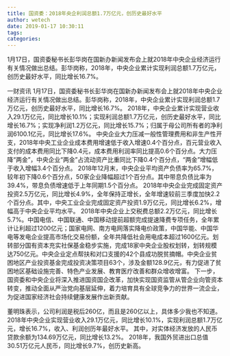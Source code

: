 ```yaml
---
title: 国资委：2018年央企利润总额1.7万亿元，创历史最好水平
author: wetech
date: 2019-01-17 10:30:11
tags: 
categories: 
---
```

1月17日，国资委秘书长彭华岗在国新办新闻发布会上就2018年中央企业经济运行有关情况做出总结。彭华岗称，2018年，中央企业累计实现利润总额1.7万亿元，创历史最好水平，同比增长16.7%。
<!-- more -->
一财资讯
1月17日，国资委秘书长彭华岗在国新办新闻发布会上就2018年中央企业经济运行有关情况做出总结。彭华岗称，2018年，中央企业累计实现利润总额1.7万亿元，创历史最好水平，同比增长16.7%。
2018年，中央企业累计实现营业收入29.1万亿元，同比增长10.1%；实现利润总额1.7万亿元，创历史最好水平，同比增长16.7%；实现净利润1.2万亿元，同比增长15.7%；归属于母公司所有者的净利润6100.1亿元，同比增长17.6%。
中央企业大力压减一般性管理费用和非生产性开支，2018年中央工业企业成本费用增速低于收入增速0.4个百分点，百元营业收入支付的成本费用同比下降0.4元，成本费用利润率同比提高0.6个百分点。大力压降“两金”，中央企业“两金”占流动资产比重同比下降0.4个百分点，“两金”增幅低于收入增幅3.4个百分点。
2018年12月末，中央企业平均资产负债率为65.7%，较年初下降0.6个百分点，50家企业降幅超过1个百分点。其中带息负债比率为39.4%，带息负债增速低于上年同期1.5个百分点。
2018年中央企业完成固定资产投资2.5万亿元，同比增长4.9%，全年保持正增长，全年增速较前三季度加快2.2个百分点。其中，中央工业企业完成固定资产投资1.9万亿元，同比增长6.2%，增幅高于中央企业平均水平。
2018年中央企业上交税费总额2.2万亿元，同比增长5.7%。中国电信、中国联通、中国移动提前超额完成提速降费专项任务，全年累计让利超过1200亿元；国家电网、南方电网落实降电价政策，中国华能、中国华电等发电企业提高市场化交易份额，全年共降低社会用电成本超过1600亿元。划转部分国有资本充实社保基金稳步实施，完成18家中央企业股权划转，划转规模达750亿元。中央企业定点帮扶和对口支援的42个县成功脱贫摘帽。中央企业贫困地区产业投资基金完成投资决策项目63个，涉及金额128.9亿元，有力促进了贫困地区基础设施完善、特色产业发展、教育医疗改善和群众增收增富。
下一步，国资委和中央企业将深入推进国资国企改革，加快实现国资监管从管企业向管资本转变，推动全面从严治党向基层延伸，着力培育具有全球竞争力的世界一流企业，为促进国家经济社会持续健康发展作出新贡献。
 
 
董明珠表示，公司利润是税后260亿，而且是260亿以上，具体多少我也不知道。
2018年中央企业实现营业收入29.1万亿元，同比增长10.1%，实现利润总额1.7万亿元，增长16.7%，收入、利润创历年最好水平。
其中，对实体经济发放的人民币贷款余额为134.69万亿元，同比增长13.2%。
2018年，我国外贸进出口总值30.51万亿元人民币，同比增长9.7%，创历史新高。
